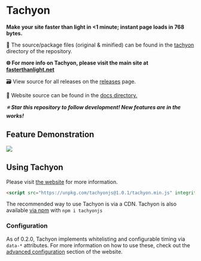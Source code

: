 # Tachyon

**Make your site faster than light in <1 minute; instant page loads in 768 bytes.**

🧰 The source/package files (original & minified) can be found in the [tachyon](https://github.com/weebney/tachyon/blob/main/tachyon/) directory of the repository.

**🌐 For more info on Tachyon, please visit the main site at [fasterthanlight.net](https://fasterthanlight.net)**

🗃 View source for all releases on the [releases](https://github.com/weebney/tachyon/releases) page.

📌 Website source can be found in the [docs directory.](https://github.com/weebney/tachyon/tree/main/docs) 

***⭐ Star this repository to follow development! New features are in the works!***

## Feature Demonstration

![](https://github.com/weebney/tachyon/blob/main/docs/public/tachyonDemo.gif?raw=true)

## Using Tachyon

Please visit [the website](https://fasterthanlight.net/) for more information.

```html
<script src="https://unpkg.com/tachyonjs@1.0.1/tachyon.min.js" integrity="sha384-YzRhaEvO+tu7clAuAStGkSR0bVr2+IIq1gXxi28k2Wj0gGAdPOuruYnTSFOXLv0I" type="module" crossorigin defer></script>
```

The recommended way to use Tachyon is via a CDN. Tachyon is also available [via npm](https://www.npmjs.com/package/tachyonjs) with `npm i tachyonjs` 

### Configuration

As of 0.2.0, Tachyon implements whitelisting and configurable timing via `data-*` attributes. For more information on how to use these, check out the [advanced configuration](https://fasterthanlight.net/#advanced-configuration) section of the website.